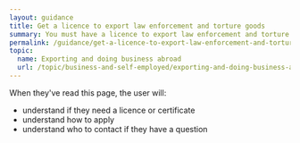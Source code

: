```yaml
---
layout: guidance
title: Get a licence to export law enforcement and torture goods
summary: You must have a licence to export law enforcement and torture goods.
permalink: /guidance/get-a-licence-to-export-law-enforcement-and-torture-goods.html
topic:
  name: Exporting and doing business abroad
  url: /topic/business-and-self-employed/exporting-and-doing-business-abroad.html
---
```


When they've read this page, the user will:

- understand if they need a licence or certificate
- understand how to apply
- understand who to contact if they have a question
